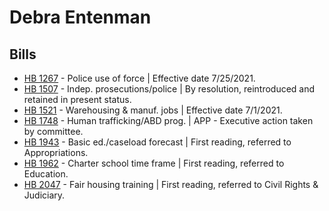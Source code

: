 # Debra Entenman
## Bills
* [HB 1267](/bill/2021-22/hb/1267/) - Police use of force | Effective date 7/25/2021.
* [HB 1507](/bill/2021-22/hb/1507/) - Indep. prosecutions/police | By resolution, reintroduced and retained in present status.
* [HB 1521](/bill/2021-22/hb/1521/) - Warehousing & manuf. jobs | Effective date 7/1/2021.
* [HB 1748](/bill/2021-22/hb/1748/) - Human trafficking/ABD prog. | APP - Executive action taken by committee.
* [HB 1943](/bill/2021-22/hb/1943/) - Basic ed./caseload forecast | First reading, referred to Appropriations.
* [HB 1962](/bill/2021-22/hb/1962/) - Charter school time frame | First reading, referred to Education.
* [HB 2047](/bill/2021-22/hb/2047/) - Fair housing training | First reading, referred to Civil Rights & Judiciary.
